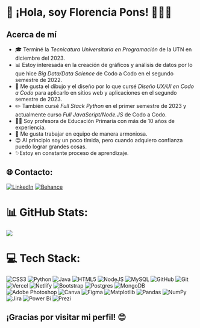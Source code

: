 # 👋 ¡Hola, soy Florencia Pons! 👩‍💻✨

## Acerca de mí

- 🎓 Terminé la *Tecnicatura Universitaria en Programación* de la UTN en diciembre del 2023.
- 📊 Estoy interesada en la creación de gráficos y análisis de datos por lo que hice *Big Data/Data Science* de Codo a Codo en el segundo semestre de 2022.
- 🎨 Me gusta el dibujo y el diseño por lo que cursé *Diseño UX/UI en Codo a Codo* para aplicarlo en sitios web y aplicaciones en el segundo semestre de 2023.
- ✏️ También cursé *Full Stack Python* en el primer semestre de 2023 y actualmente curso *Full JavaScript/Node.JS* de Codo a Codo.
- 👩‍🏫 Soy profesora de Educación Primaria con más de 10 años de experiencia.
-  🤝 Me gusta trabajar en equipo de manera armoniosa.
- 😊 Al principio soy un poco tímida, pero cuando adquiero confianza puedo lograr grandes cosas.
- ✨Estoy en constante proceso de aprendizaje. 


## 🌐 Contacto:
 [![LinkedIn](https://img.shields.io/badge/LinkedIn-%230077B5.svg?logo=linkedin&logoColor=white)](https://www.linkedin.com/in/maria-florencia-pons) 
[![Behance](https://img.shields.io/badge/Behance-1769ff?logo=behance&logoColor=white)](https://www.behance.net/floriponstoloza)

# 📊 GitHub Stats:

![](https://github-readme-stats.vercel.app/api/top-langs/?username=FlorPons&theme=neon&hide_border=false&include_all_commits=false&count_private=false&layout=compact)

# 💻 Tech Stack:
![CSS3](https://img.shields.io/badge/css3-%231572B6.svg?style=for-the-badge&logo=css3&logoColor=white) ![Python](https://img.shields.io/badge/python-3670A0?style=for-the-badge&logo=python&logoColor=ffdd54) ![Java](https://img.shields.io/badge/java-%23ED8B00.svg?style=for-the-badge&logo=openjdk&logoColor=white) ![HTML5](https://img.shields.io/badge/html5-%23E34F26.svg?style=for-the-badge&logo=html5&logoColor=white) ![NodeJS](https://img.shields.io/badge/node.js-6DA55F?style=for-the-badge&logo=node.js&logoColor=white) ![MySQL](https://img.shields.io/badge/mysql-4479A1.svg?style=for-the-badge&logo=mysql&logoColor=white) ![GitHub](https://img.shields.io/badge/github-%23121011.svg?style=for-the-badge&logo=github&logoColor=white) ![Git](https://img.shields.io/badge/git-%23F05033.svg?style=for-the-badge&logo=git&logoColor=white) ![Vercel](https://img.shields.io/badge/vercel-%23000000.svg?style=for-the-badge&logo=vercel&logoColor=white) ![Netlify](https://img.shields.io/badge/netlify-%23000000.svg?style=for-the-badge&logo=netlify&logoColor=#00C7B7) ![Bootstrap](https://img.shields.io/badge/bootstrap-%238511FA.svg?style=for-the-badge&logo=bootstrap&logoColor=white) ![Postgres](https://img.shields.io/badge/postgres-%23316192.svg?style=for-the-badge&logo=postgresql&logoColor=white) ![MongoDB](https://img.shields.io/badge/MongoDB-%234ea94b.svg?style=for-the-badge&logo=mongodb&logoColor=white) ![Adobe Photoshop](https://img.shields.io/badge/adobe%20photoshop-%2331A8FF.svg?style=for-the-badge&logo=adobe%20photoshop&logoColor=white) ![Canva](https://img.shields.io/badge/Canva-%2300C4CC.svg?style=for-the-badge&logo=Canva&logoColor=white) ![Figma](https://img.shields.io/badge/figma-%23F24E1E.svg?style=for-the-badge&logo=figma&logoColor=white) ![Matplotlib](https://img.shields.io/badge/Matplotlib-%23ffffff.svg?style=for-the-badge&logo=Matplotlib&logoColor=black) ![Pandas](https://img.shields.io/badge/pandas-%23150458.svg?style=for-the-badge&logo=pandas&logoColor=white) ![NumPy](https://img.shields.io/badge/numpy-%23013243.svg?style=for-the-badge&logo=numpy&logoColor=white) ![Jira](https://img.shields.io/badge/jira-%230A0FFF.svg?style=for-the-badge&logo=jira&logoColor=white) ![Power Bi](https://img.shields.io/badge/power_bi-F2C811?style=for-the-badge&logo=powerbi&logoColor=black) ![Prezi](https://img.shields.io/badge/Prezi-%23000000.svg?style=for-the-badge&logo=Prezi&logoColor=white)

## ¡Gracias por visitar mi perfil! 😊
